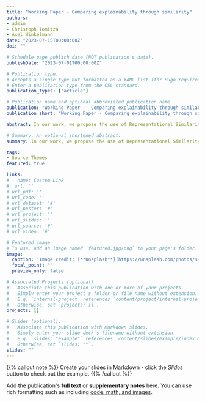 ```yaml
---
title: "Working Paper - Comparing explainability through similarity"
authors:
- admin
- Christoph Tomitza
- Axel Winkelmann
date: "2023-07-15T00:00:00Z"
doi: ""

# Schedule page publish date (NOT publication's date).
publishDate: "2023-07-01T00:00:00Z"

# Publication type.
# Accepts a single type but formatted as a YAML list (for Hugo requirements).
# Enter a publication type from the CSL standard.
publication_types: ["article"]

# Publication name and optional abbreviated publication name.
publication: "Working Paper -  Comparing explainability through similarity"
publication_short: "Working Paper - Comparing explainability through similarity"

abstract: In our work, we propose the use of Representational Similarity Analysis (RSA) for explainable AI (XAI) approaches, intending to gain further insights into Machine Learning (ML) models as well as their explanations. We created a computational evaluative study to demonstrate that Similarity Analysis of explanations can contribute to a better understanding of XAI-based decision support systems. In our study, we address how the application of our approach can be leveraged to analyze the robustness of explanations for several different underlying types of changes in the ML Pipeline. The study results further indicate that changes in the ML pipeline, such as an altered preprocessing or a different machine learning model, lead to different explanations and to which extent the similarity changes. Similarity analysis of explanations allows practitioners to monitor explanation robustness and compare different XAI systems for the same decisions.Conjointly to the results and practical use in operationalized ML, as well as the bene- fits and limitations of the approach, we discuss insights into the field of computational neuroscience and neural information processing

# Summary. An optional shortened abstract.
summary: In our work, we propose the use of Representational Similarity Analysis (RSA) for explainable AI (XAI) approaches, intending to gain further insights into Machine Learning (ML) models as well as their explanations.

tags:
- Source Themes
featured: true

links:
# - name: Custom Link
#  url: ''
# url_pdf: ''
# url_code: ''
# url_dataset: '#'
# url_poster: '#'
# url_project: ''
# url_slides: ''
# url_source: '#'
# url_video: '#'

# Featured image
# To use, add an image named `featured.jpg/png` to your page's folder. 
image:
  caption: 'Image credit: [**Unsplash**](https://unsplash.com/photos/s9CC2SKySJM)'
  focal_point: ""
  preview_only: false

# Associated Projects (optional).
#   Associate this publication with one or more of your projects.
#   Simply enter your project's folder or file name without extension.
#   E.g. `internal-project` references `content/project/internal-project/index.md`.
#   Otherwise, set `projects: []`.
projects: []

# Slides (optional).
#   Associate this publication with Markdown slides.
#   Simply enter your slide deck's filename without extension.
#   E.g. `slides: "example"` references `content/slides/example/index.md`.
#   Otherwise, set `slides: ""`.
slides: ""
---
```


{{% callout note %}}
Create your slides in Markdown - click the *Slides* button to check out the example.
{{% /callout %}}

Add the publication's **full text** or **supplementary notes** here. You can use rich formatting such as including [code, math, and images](https://docs.hugoblox.com/content/writing-markdown-latex/).
